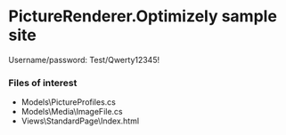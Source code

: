 # PictureRenderer.Optimizely sample site

Username/password: Test/Qwerty12345!

### Files of interest
* Models\PictureProfiles.cs
* Models\Media\ImageFile.cs
* Views\StandardPage\Index.html




